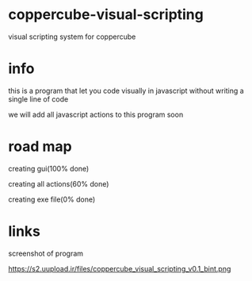 # coppercube-visual-scripting
visual scripting system for coppercube


# info
this is a program that let you code visually in javascript without writing a single line of code

we will add all javascript actions to this program soon


# road map
creating gui(100% done)

creating all actions(60% done)

creating exe file(0% done)

# links

screenshot of program


https://s2.uupload.ir/files/coppercube_visual_scripting_v0.1_bint.png
